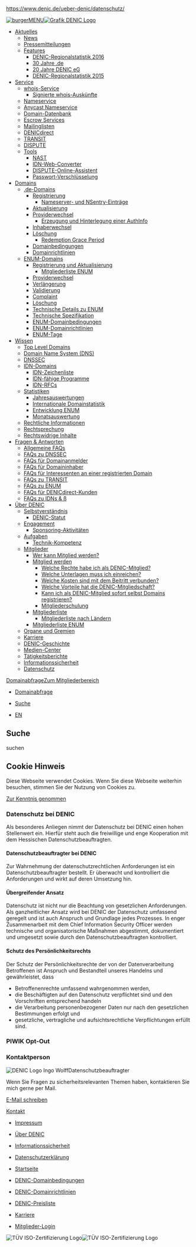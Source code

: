 https://www.denic.de/ueber-denic/datenschutz/

<a href="#" id="nav-anchor" class="nav-button burger"><img src="/assets/Icons/burger.svg" alt="burger" /><span>MENU</span></a><a href="/" id="logo" class="logo"><img src="/assets/Icons/logo_denic.svg" alt="Grafik DENIC Logo" /></a>

-   [Aktuelles<span class="nav-submenu-icon"></span>](/aktuelles/)
    -   [News](/aktuelles/news/)
    -   [Pressemitteilungen](/aktuelles/pressemitteilungen/)
    -   [Features<span class="nav-submenu-icon"></span>](/aktuelles/features/)
        -   [DENIC-Regionalstatistik 2016](/aktuelles/features/denic-regionalstatistik-2016/)
        -   [30 Jahre .de](/aktuelles/features/30-jahre-de/)
        -   [20 Jahre DENIC eG](/aktuelles/features/20-jahre-denic-eg/)
        -   [DENIC-Regionalstatistik 2015](/aktuelles/features/denic-regionalstatistik-2015/)
-   [Service<span class="nav-submenu-icon"></span>](/service/)
    -   [whois-Service<span class="nav-submenu-icon"></span>](/service/whois-service/)
        -   [Signierte whois-Auskünfte](/service/whois-service/signierte-whois-auskuenfte/)
    -   [Nameservice](/service/nameservice/)
    -   [Anycast Nameservice](/service/anycast-nameservice/)
    -   [Domain-Datenbank](/service/domain-datenbank/)
    -   [Escrow Services](/service/escrow-services/)
    -   [Mailinglisten](/service/mailinglisten/)
    -   [DENICdirect](/service/denicdirect/)
    -   [TRANSIT](/service/transit/)
    -   [DISPUTE](/service/dispute/)
    -   [Tools<span class="nav-submenu-icon"></span>](/service/tools/)
        -   [NAST](/service/tools/nast/)
        -   [IDN-Web-Converter](/service/tools/idn-web-converter/)
        -   [DISPUTE-Online-Assistent](/service/tools/dispute-online-assistent/)
        -   [Passwort-Verschlüsselung](/service/tools/passwort-verschluesselung/)
-   [Domains<span class="nav-submenu-icon"></span>](/domains/)
    -   [.de-Domains<span class="nav-submenu-icon"></span>](/domains/de-domains/)
        -   [Registrierung<span class="nav-submenu-icon"></span>](/domains/de-domains/registrierung/)
            -   [Nameserver- und NSentry-Einträge](/domains/de-domains/registrierung/nameserver-und-nsentry-eintraege/)
        -   [Aktualisierung](/domains/de-domains/aktualisierung/)
        -   [Providerwechsel<span class="nav-submenu-icon"></span>](/domains/de-domains/providerwechsel/)
            -   [Erzeugung und Hinterlegung einer AuthInfo](/domains/de-domains/providerwechsel/erzeugung-und-hinterlegung-einer-authinfo/)
        -   [Inhaberwechsel](/domains/de-domains/inhaberwechsel/)
        -   [Löschung<span class="nav-submenu-icon"></span>](/domains/de-domains/loeschung/)
            -   [Redemption Grace Period](/domains/de-domains/loeschung/redemption-grace-period/)
        -   [Domainbedingungen](/domains/de-domains/domainbedingungen/)
        -   [Domainrichtlinien](/domains/de-domains/domainrichtlinien/)
    -   [ENUM-Domains<span class="nav-submenu-icon"></span>](/domains/enum-domains/)
        -   [Registrierung und Aktualisierung<span class="nav-submenu-icon"></span>](/domains/enum-domains/registrierung-und-aktualisierung/)
            -   [Mitgliederliste ENUM](/domains/enum-domains/registrierung-und-aktualisierung/mitgliederliste-enum/)
        -   [Providerwechsel](/domains/enum-domains/providerwechsel/)
        -   [Verlängerung](/domains/enum-domains/verlaengerung/)
        -   [Validierung](/domains/enum-domains/validierung/)
        -   [Complaint](/domains/enum-domains/complaint/)
        -   [Löschung](/domains/enum-domains/loeschung/)
        -   [Technische Details zu ENUM](/domains/enum-domains/technische-details-zu-enum/)
        -   [Technische Spezifikation](/domains/enum-domains/technische-spezifikation/)
        -   [ENUM-Domainbedingungen](/domains/enum-domains/enum-domainbedingungen/)
        -   [ENUM-Domainrichtlinien](/domains/enum-domains/enum-domainrichtlinien/)
        -   [ENUM-Tage](/domains/enum-domains/enum-tage/)
-   [Wissen<span class="nav-submenu-icon"></span>](/wissen/)
    -   [Top Level Domains](/wissen/top-level-domains/)
    -   [Domain Name System (DNS)](/wissen/domain-name-system-dns/)
    -   [DNSSEC](/wissen/dnssec/)
    -   [IDN-Domains<span class="nav-submenu-icon"></span>](/wissen/idn-domains/)
        -   [IDN-Zeichenliste](/wissen/idn-domains/idn-zeichenliste/)
        -   [IDN-fähige Programme](/wissen/idn-domains/idn-faehige-programme/)
        -   [IDN-RFCs](/wissen/idn-domains/idn-rfcs/)
    -   [Statistiken<span class="nav-submenu-icon"></span>](/wissen/statistiken/)
        -   [Jahresauswertungen](/wissen/statistiken/jahresauswertungen/)
        -   [Internationale Domainstatistik](/wissen/statistiken/internationale-domainstatistik/)
        -   [Entwicklung ENUM](/wissen/statistiken/entwicklung-enum/)
        -   [Monatsauswertung](/wissen/statistiken/monatsauswertung/)
    -   [Rechtliche Informationen](/wissen/rechtliche-informationen/)
    -   [Rechtsprechung](/wissen/rechtsprechung/)
    -   [Rechtswidrige Inhalte](/wissen/rechtswidrige-inhalte/)
-   [Fragen & Antworten<span class="nav-submenu-icon"></span>](/fragen-antworten/)
    -   [Allgemeine FAQs](/fragen-antworten/allgemeine-faqs/)
    -   [FAQs zu DNSSEC](/fragen-antworten/faqs-zu-dnssec/)
    -   [FAQs für Domainanmelder](/fragen-antworten/faqs-fuer-domainanmelder/)
    -   [FAQs für Domaininhaber](/fragen-antworten/faqs-fuer-domaininhaber/)
    -   [FAQs für Interessenten an einer registrierten Domain](/fragen-antworten/faqs-fuer-interessenten-an-einer-registrierten-domain/)
    -   [FAQs zu TRANSIT](/fragen-antworten/faqs-zu-transit/)
    -   [FAQs zu ENUM](/fragen-antworten/faqs-zu-enum/)
    -   [FAQs für DENICdirect-Kunden](/fragen-antworten/faqs-fuer-denicdirect-kunden/)
    -   [FAQs zu IDNs & ß](/fragen-antworten/faqs-zu-idns-ss/)
-   [Über DENIC<span class="nav-submenu-icon"></span>](/ueber-denic/)
    -   [Selbstverständnis<span class="nav-submenu-icon"></span>](/ueber-denic/selbstverstaendnis/)
        -   [DENIC-Statut](/ueber-denic/selbstverstaendnis/denic-statut/)
    -   [Engagement<span class="nav-submenu-icon"></span>](/ueber-denic/engagement/)
        -   [Sponsoring-Aktivitäten](/ueber-denic/engagement/sponsoring-aktivitaeten/)
    -   [Aufgaben<span class="nav-submenu-icon"></span>](/ueber-denic/aufgaben/)
        -   [Technik-Kompetenz](/ueber-denic/aufgaben/technik-kompetenz/)
    -   [Mitglieder<span class="nav-submenu-icon"></span>](/ueber-denic/mitglieder/)
        -   [Wer kann Mitglied werden?](/ueber-denic/mitglieder/wer-kann-mitglied-werden/)
        -   [Mitglied werden<span class="nav-submenu-icon"></span>](/ueber-denic/mitglieder/mitglied-werden/)
            -   [Welche Rechte habe ich als DENIC-Mitglied?](/ueber-denic/mitglieder/mitglied-werden/welche-rechte-habe-ich-als-denic-mitglied/)
            -   [Welche Unterlagen muss ich einreichen?](/ueber-denic/mitglieder/mitglied-werden/welche-unterlagen-muss-ich-einreichen/)
            -   [Welche Kosten sind mit dem Beitritt verbunden?](/ueber-denic/mitglieder/mitglied-werden/welche-kosten-sind-mit-dem-beitritt-verbunden/)
            -   [Welche Vorteile hat die DENIC-Mitgliedschaft?](/ueber-denic/mitglieder/mitglied-werden/welche-vorteile-hat-die-denic-mitgliedschaft/)
            -   [Kann ich als DENIC-Mitglied sofort selbst Domains registrieren?](/ueber-denic/mitglieder/mitglied-werden/kann-ich-als-denic-mitglied-sofort-selbst-domains-registrieren/)
            -   [Mitgliederschulung](/ueber-denic/mitglieder/mitglied-werden/mitgliederschulung/)
        -   [Mitgliederliste<span class="nav-submenu-icon"></span>](/ueber-denic/mitglieder/liste/)
            -   [Mitgliederliste nach Ländern](/ueber-denic/mitglieder/liste/nach-laendern/)
        -   [Mitgliederliste ENUM](/ueber-denic/mitglieder/mitgliederliste-enum/)
    -   [Organe und Gremien](/ueber-denic/organe-und-gremien/)
    -   [Karriere](/ueber-denic/karriere/)
    -   [DENIC-Geschichte](/ueber-denic/denic-geschichte/)
    -   [Medien-Center](/ueber-denic/medien-center/)
    -   [Tätigkeitsberichte](/ueber-denic/taetigkeitsberichte/)
    -   [Informationssicherheit](/content-pool/informationssicherheit-master/)
    -   [Datenschutz](/ueber-denic/datenschutz/)

<a href="/webwhois/" class="domain-query">Domainabfrage</a><a href="https://member.secure.denic.de/member-login/?return_url=https%3A%2F%2Fmember.secure.denic.de%2F" class="button button--cta nav-main--member-button">Zum Mitgliederbereich</a>

-   <a href="/webwhois/" id="header--web-whois-anchor" class="icon-plus block-js-scrolling">Domainabfrage</a>

-   <a href="#header-search" id="header--search-anchor" class="icon-search"><span>Suche</span></a>
-   <span>[EN](/en/about-denic/data-protection/)</span>

Suche
-----

suchen

Cookie Hinweis
--------------

Diese Webseite verwendet Cookies. Wenn Sie diese Webseite weiterhin besuchen, stimmen Sie der Nutzung von Cookies zu.

<a href="/ueber-denic/datenschutz/?tx_denic_notification%5Bnotification%5D=4&amp;tx_denic_notification%5Baction%5D=acknolwedge&amp;tx_denic_notification%5Bcontroller%5D=Notification&amp;cHash=5f6c349ef967318d1323fa6a54727af1" class="button button--cta button--acknowledge button--ghost button--small button--autowidth">Zur Kenntnis genommen</a>

### Datenschutz bei DENIC

Als besonderes Anliegen nimmt der Datenschutz bei DENIC einen hohen Stellenwert ein. Hierfür steht auch die freiwillige und enge Kooperation mit dem Hessischen Datenschutzbeauftragten.

#### Datenschutzbeauftragter bei DENIC

Zur Wahrnehmung der datenschutzrechtlichen Anforderungen ist ein Datenschutzbeauftragter bestellt. Er überwacht und kontrolliert die Anforderungen und wirkt auf deren Umsetzung hin.

#### Übergreifender Ansatz

Datenschutz ist nicht nur die Beachtung von gesetzlichen Anforderungen. Als ganzheitlicher Ansatz wird bei DENIC der Datenschutz umfassend geregelt und ist auch Anspruch und Grundlage jedes Prozesses. In enger Zusammenarbeit mit dem Chief Information Security Officer werden technische und organisatorische Maßnahmen abgestimmt, dokumentiert und umgesetzt sowie durch den Datenschutzbeauftragten kontrolliert.

#### Schutz des Persönlichkeitsrechts

Der Schutz der Persönlichkeitsrechte der von der Datenverarbeitung Betroffenen ist Anspruch und Bestandteil unseres Handelns und gewährleistet, dass

-   Betroffenenrechte umfassend wahrgenommen werden,
-   die Beschäftigten auf den Datenschutz verpflichtet sind und den Vorschriften entsprechend handeln
-   die Verarbeitung personenbezogener Daten nur nach den gesetzlichen Bestimmungen erfolgt und
-   gesetzliche, vertragliche und aufsichtsrechtliche Verpflichtungen erfüllt sind.

### PIWIK Opt-Out

### Kontaktperson

![DENIC Logo](/fileadmin/public/Denic_de-Signet_RGB_gross.jpg)
Ingo Wolff<span class="role">Datenschutzbeauftragter</span>

Wenn Sie Fragen zu sicherheitsrelevanten Themen haben, kontaktieren Sie mich gerne per Mail.

<a href="" class="button button--small">E-Mail schreiben</a>

<a href="/ueber-denic/kontakt/" class="button button--ghost footer-contact">Kontakt</a>

-   [Impressum](/ueber-denic/impressum/)
-   [Über DENIC](/ueber-denic/)
-   [Informationssicherheit](/content-pool/informationssicherheit-master/)
-   [Datenschutzerklärung](/ueber-denic/datenschutzerklaerung/)
-   [Startseite](/)

-   [DENIC-Domainbedingungen](/domainbedingungen/)
-   [DENIC-Domainrichtlinien](/domainrichtlinien/)
-   [DENIC-Preisliste](/preisliste/)
-   [Karriere](/ueber-denic/karriere/)
-   [Mitglieder-Login](https://member.secure.denic.de/member-login/)

<img src="/assets/Images/iso_27001.svg" alt="TÜV ISO-Zertifizierung Logo" class="cert-logo-img cert-logo-img__27001" /><img src="/assets/Images/iso_22301.svg" alt="TÜV ISO-Zertifizierung Logo" class="cert-logo-img cert-logo-img__22301" />
